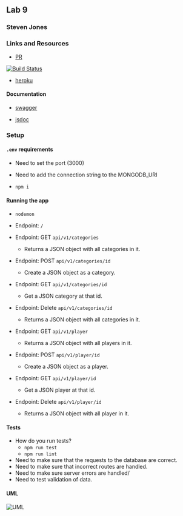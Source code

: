 ## Lab 9

### Steven Jones

### Links and Resources
* [PR](https://github.com/401)

[![Build Status](https:)](http)

* [heroku]()

#### Documentation

* [swagger](https://)

* [jsdoc](https://)

### Setup
#### `.env` requirements
* Need to set the port (3000)
* Need to add the connection string to the MONGODB_URI

* `npm i`

#### Running the app
* `nodemon`
* Endpoint: `/`
* Endpoint: GET `api/v1/categories`
  * Returns a JSON object with all categories in it.
* Endpoint: POST `api/v1/categories/id`
  * Create a JSON object as a category.
* Endpoint: GET `api/v1/categories/id`
  * Get a JSON category at that id.
* Endpoint: Delete `api/v1/categories/id`
  * Returns a JSON object with all categories in it.

* Endpoint: GET `api/v1/player`
  * Returns a JSON object with all players in it.
* Endpoint: POST `api/v1/player/id`
  * Create a JSON object as a player.
* Endpoint: GET `api/v1/player/id`
  * Get a JSON player at that id.
* Endpoint: Delete `api/v1/player/id`
  * Returns a JSON object with all player in it.


#### Tests
* How do you run tests?
  * `npm run test`
  * `npm run lint`
* Need to make sure that the requests to the database are correct.
* Need to make sure that incorrect routes are handled.
* Need to make sure server errors are handled/
* Need to test validation of data.

#### UML
![UML](./assets/lab-09-UML.JPG)
